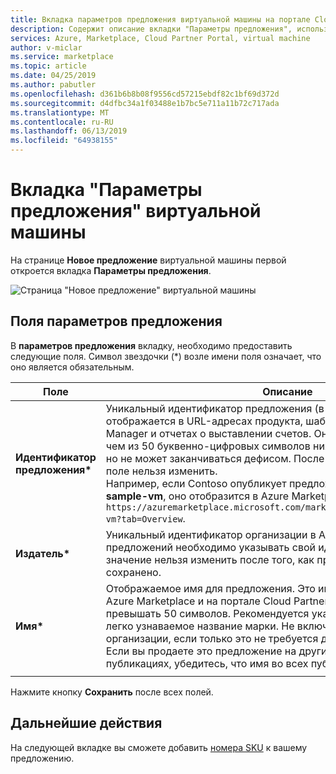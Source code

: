 ```yaml
---
title: Вкладка параметров предложения виртуальной машины на портале Cloud Partner для Azure Marketplace
description: Содержит описание вкладки "Параметры предложения", используемой при создании предложения виртуальной машины Azure Marketplace.
services: Azure, Marketplace, Cloud Partner Portal, virtual machine
author: v-miclar
ms.service: marketplace
ms.topic: article
ms.date: 04/25/2019
ms.author: pabutler
ms.openlocfilehash: d361b6b8b08f9556cd57215ebdf82c1bf69d372d
ms.sourcegitcommit: d4dfbc34a1f03488e1b7bc5e711a11b72c717ada
ms.translationtype: MT
ms.contentlocale: ru-RU
ms.lasthandoff: 06/13/2019
ms.locfileid: "64938155"
---
```

# <a name="virtual-machine-offer-settings-tab"></a>Вкладка "Параметры предложения" виртуальной машины

На странице **Новое предложение** виртуальной машины первой откроется вкладка **Параметры предложения**.  

![Страница "Новое предложение" виртуальной машины](./media/publishvm_004.png)


## <a name="offer-settings-fields"></a>Поля параметров предложения

В **параметров предложения** вкладку, необходимо предоставить следующие поля.  Символ звездочки (*) возле имени поля означает, что оно является обязательным. 

|  **Поле**       |     **Описание**                                                          |
|  ---------       |     ---------------                                                          |
| **Идентификатор предложения\***   | Уникальный идентификатор предложения (в профиле издателя). Он отображается в URL-адресах продукта, шаблонах Azure Resource Manager и отчетах о выставлении счетов. Он должен состоять не более чем из 50 буквенно-цифровых символов нижнего регистра и дефисов, но не может заканчиваться дефисом. После активации предложения это поле нельзя изменить. <br> Например, если Contoso опубликует предложение с идентификатором **sample-vm**, оно отобразится в Azure Marketplace как URL-адрес `https://azuremarketplace.microsoft.com/marketplace/apps/contoso.sample-vm?tab=Overview`. |
| **Издатель\***  | Уникальный идентификатор организации в Azure Marketplace. Для всех предложений необходимо указывать свой идентификатор издателя. Это значение нельзя изменить после того, как предложение будет сохранено. |
| **Имя\***       | Отображаемое имя для предложения. Это имя будет отображаться в Azure Marketplace и на портале Cloud Partner. Его длина не должна превышать 50 символов. Рекомендуется указать для вашего продукта легко узнаваемое название марки. Не включайте в него название своей организации, если только это не требуется для продвижения продукта. Если вы продаете это предложение на других веб-сайтах и в ​​публикациях, убедитесь, что имя во всех публикациях одинаково. |
|   |   |
 
Нажмите кнопку **Сохранить** после всех полей. 


## <a name="next-steps"></a>Дальнейшие действия

На следующей вкладке вы сможете добавить [номера SKU](./cpp-skus-tab.md) к вашему предложению.
